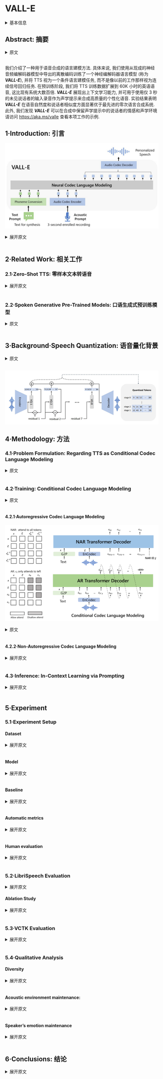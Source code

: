 # VALL-E

<details>
<summary>基本信息</summary>

- 标题: "Neural Codec Language Models are Zero-Shot Text to Speech Synthesizers"
- 作者:
  - 01 Chengyi Wang (王程一) - Microsoft
  - 02 Sanyuan Chen (陈三元) - Microsoft
  - 03 Yu Wu (吴俣) - Microsoft
  - 04 Ziqiang Zhang (张自强) - Microsoft
  - 05 Long Zhou (周龙) - Microsoft
  - 06 Shujie Liu (刘树杰) - Microsoft
  - 07 Zhuo Chen (陈卓) - Microsoft
  - 08 Yanqing Liu - Microsoft
  - 09 Huaming Wang - Microsoft
  - 10 Jinyu Li (李劲宇) - Microsoft
  - 11 Lei He (何磊) - Microsoft
  - 12 Sheng Zhao (赵胜) - Microsoft
  - 13 Furu Wei (韦福如) - Microsoft
- 链接:
  - [ArXiv](https://arxiv.org/abs/2301.02111)
  - [Publication]
  - [Github]
    - 2023.01.27 [lifeiteng/vall-e](https://github.com/lifeiteng/vall-e)
    - 2023.12.02 [open-mmlab/Amphion](https://github.com/open-mmlab/Amphion/tree/main/models/tts/valle)
    - 2024.06.10 [dukGuo/valle-audiodec](https://github.com/dukGuo/valle-audiodec) 仅推理
  - [Demo](https://aka.ms/valle)
- 文件:
  - [ArXiv](_PDF/2301.02111v1__VALL-E__Neural_Codec_Language_Models_are_Zero-Shot_TTS.pdf)
  - [Publication] #TODO

</details>

## Abstract: 摘要

<details>
<summary>原文</summary>

We introduce a language modeling approach for *text-to-speech synthesis (TTS)*.
Specifically, we train a neural codec language model (called ***VALL-E***) using discrete codes derived from an off-the-shelf neural audio codec model, and regard TTS as a conditional language modeling task rather than continuous signal regression as in previous work.
During the pre-training stage, we scale up the TTS training data to 60K hours of English speech which is hundreds of times larger than existing systems.
***VALL-E*** emerges in-context learning capabilities and can be used to synthesize high-quality personalized speech with only a 3-second enrolled recording of an unseen speaker as an acoustic prompt.
Experiment results show that ***VALL-E*** significantly outperforms the state-of-the-art zero-shot TTS system in terms of speech naturalness and speaker similarity.
In addition, we find that ***VALL-E*** could preserve the speaker’s emotion and acoustic environment of the acoustic prompt in synthesis.
See https://aka.ms/valle for demos of our work.

</details>
<br>

我们介绍了一种用于语音合成的语言建模方法.
具体来说, 我们使用从现成的神经音频编解码器模型中导出的离散编码训练了一个神经编解码器语言模型 (称为 ***VALL-E***), 并将 TTS 视为一个条件语言建模任务, 而不是像以前的工作那样视为连续信号回归任务.
在预训练阶段, 我们将 TTS 训练数据扩展到 60K 小时的英语语音, 这比现有系统大数百倍.
***VALL-E*** 展现出上下文学习能力, 并可用于使用仅 3 秒的未见说话者的输入录音作为声学提示来合成高质量的个性化语音.
实验结果表明 ***VALL-E*** 在语音自然度和说话者相似度方面显著优于最先进的零次语言合成系统.
此外, 我们发现 ***VALL-E*** 可以在合成中保留声学提示中的说话者的情感和声学环境
请访问 https://aka.ms/valle 查看本项工作的示例.

## 1·Introduction: 引言

![Images/2023.01.05_VALL-E_Fig.01.png](Images/2023.01.05_VALL-E_Fig.01.png)

<details>
<summary>展开原文</summary>

The last decade has yielded dramatic breakthroughs in speech synthesis through the development of neural networks and end-to-end modeling.
Currently, cascaded *text-to-speech (TTS)* systems ([Tacotron2 (2017)](../TTS2_Acoustic/2017.12.16_Tacotron2.md); [FastSpeech (2019)](../TTS2_Acoustic/2019.05.22_FastSpeech.md); [Transformer TTS (2018)](../TTS2_Acoustic/2018.09.19_TransformerTTS.md)) usually leverage a pipeline with an acoustic model and a vocoder using mel spectrograms as the intermediate representations.
While advanced TTS systems can synthesize high-quality speech from single or multiple speakers ([DelightfulTTS2 (2022)](../TTS2_Acoustic/2022.07.11_DelightfulTTS2.md); [VITS (2021)](../E2E/2021.06.11_VITS.md)), it still requires high-quality clean data from the recording studio.
Large-scale data crawled from the Internet cannot meet the requirement, and always lead to performance degradation.
Because the training data is relatively small, current TTS systems still suffer from poor generalization.
Speaker similarity and speech naturalness decline dramatically for unseen speakers in the zero-shot scenario.
To tackle the zero-shot TTS problem, existing work leverages speaker adaptation ([SEA (2018)](../TTS2_Acoustic/2018.09.27_SEA.md); [Wang (2020)](../_Full/Spoken_Content_and_Voice_Factorization_for_Few-Shot_Speaker_Adaptation.md)) and speaker encoding ([Arik (2018)](../_Full/2018.02.14_Neural_Voice_Cloning_with_a_Few_Samples.md); [YourTTS (2021)](../E2E/2021.12.04_YourTTS.md)) methods, requiring additional fine-tuning, complex pre-designed features, or heavy structure engineering.

Instead of designing a complex and specific network for this problem, the ultimate solution is to train a model with large and diverse data as much as possible, motivated by success in the field of text synthesis ([GPT-3 (2020)](../TextLM/2020.05.28_GPT-3.md); [PaLM (2022)](../TextLM/2022.04.05_PaLM.md)).
Recent years have witnessed notable performance improvement for data increase in the text language model, from 16GB of uncompressed text ([BERT (2018)](../TextLM/2018.10.11_BERT.md)), to 160GB ([RoBERTa (2019)](../TextLM/2019.07.26_RoBERTa.md)), to 570GB ([GPT-3 (2020)](../TextLM/2020.05.28_GPT-3.md)), and finally, around 1TB ([PaLM (2022)](../TextLM/2022.04.05_PaLM.md)).
Transferring this success to the field of speech synthesis, we introduce ***VALL-E***, the first language model-based TTS framework leveraging large, diverse, and multi-speaker speech data.
As shown in Fig.01, to synthesize personalized speech (e.g., zero-shot TTS), ***VALL-E*** generates the corresponding acoustic tokens conditioned on the acoustic tokens of the 3-second enrolled recording and the phoneme prompt, which constrain the speaker and content information respectively.
Finally, the generated acoustic tokens are used to synthesize the final waveform with the corresponding neural codec decoder ([EnCodec (2022)](../Speech_Neural_Codec/2022.10.24_EnCodec.md)).
The discrete acoustic tokens derived from an audio codec model enable us to treat TTS as conditional codec language modeling and advanced prompting-based large-model techniques (as in [GPTs (2020)](../TextLM/2020.05.28_GPT-3.md))can be leveraged for the TTS tasks.
The acoustic tokens also allow us to generate diverse synthesized results in TTS by using different sampling strategies during inference.

We train ***VALL-E*** with [LibriLight (2019)](../../Datasets/2019.12.17_Libri-Light.md), a corpus consisting of 60K hours of English speech with over 7000 unique speakers.
The original data is audio-only, so we employ a speech recognition model to generate the transcriptions.
Compared to previous TTS training datasets, such as [LibriTTS (2019)](../../Datasets/2019.04.05_LibriTTS.md), our data contain more noisy speech and inaccurate transcriptions but provide diverse speakers and prosodies.
We believe the proposed approach is robust to the noise and generalize well by leveraging large data.
It is worth noting that existing TTS systems are always trained with dozens of hours of single-speaker data or hundreds of hours of multi-speaker data, which is over hundreds of times smaller than ***VALL-E***.
Tab.01 summarizes the innovation of ***VALL-E***, a language model approach for TTS, using audio codec codes as intermediate representations, leveraging large and diverse data, leading to strong in-context learning capabilities.

|Table 1|Current Systems|VALL-E|
|:-:|:-:|:-:|
|Intermediate Representation|Mel Spectrogram|Audio Codec Code|
|Objective Function|Continuous Signal Regression|Language Model|
|Training Data|≤600 Hours| 60K Hours|
|In-Context Language|×|√|

We evaluate ***VALL-E*** on [LibriSpeech (2015)](../../Datasets/2015.04.19_LibriSpeech.md) and [VCTK (2016)](../../Datasets/2012.08.00_VCTK.md) datasets, where all test speakers are unseen in the training corpus.
***VALL-E*** significantly outperforms the state-of-the-art zero-shot TTS system ([YourTTS (2021)](../E2E/2021.12.04_YourTTS.md)) in terms of speech naturalness and speaker similarity, with +0.12 comparative mean option score (CMOS) and +0.93 similarity mean option score (SMOS) improvement on LibriSpeech.
***VALL-E*** also beats the baseline on VCTK with+0.11 SMOS and +0.23 CMOS improvements.
It even achieves a +0.04 CMOS score against ground truth, showing the synthesized speech of unseen speakers is as natural as human recordings on VCTK.
Moreover, the qualitative analysis shows that ***VALL-E*** is able to synthesize diverse outputs with the same text and target speaker, which could benefit pseudo-data creation for the speech recognition task.
We also find that ***VALL-E*** could keep the acoustic environment (e.g., reverberation) and emotion (e.g., anger) of the acoustic prompt.

In summary, we make the following contributions.
- We propose ***VALL-E***, the first TTS framework with strong in-context learning capabilities as GPT-3, which treats TTS as a language model task with audio codec codes as an intermediate representation to replace the traditional mel spectrogram.
It has in-context learning capability and enables prompt-based approaches for zero-shot TTS, which does not require additional structure engineering, pre-designed acoustic features, and fine-tuning as in previous work.
- We build a generalized TTS system in the speaker dimension by leveraging a huge amount of semi-supervised data, suggesting that simple scaling up semi-supervised data has been underestimated for TTS.
- ***VALL-E*** is able to provide diverse outputs with the same input text and keep the acoustic environment and speaker’s emotion of the acoustic prompt.
- We verify that ***VALL-E*** synthesizes natural speech with high speaker similarity by prompt-ing in the zero-shot scenario.
Evaluation results show that ***VALL-E*** significantly outperforms the state-of-the-art zero-shot TTS system on LibriSpeech and VCTK.

We encourage the reader to listen to our samples on the [demo page](https://aka.ms/valle).

</details>
<br>

## 2·Related Work: 相关工作

### 2.1·Zero-Shot TTS: 零样本文本转语音

<details>
<summary>展开原文</summary>

Current TTS methods can be categorized into cascaded and end-to-end methods.
Cascaded TTS systems ([Tacotron2 (2017)](../TTS2_Acoustic/2017.12.16_Tacotron2.md); [FastSpeech (2019)](../TTS2_Acoustic/2019.05.22_FastSpeech.md); [Transformer TTS (2018)](../TTS2_Acoustic/2018.09.19_TransformerTTS.md)) usually leverage a pipeline with an acoustic model and a vocoder using mel spectrograms as the intermediate representations.
To tackle the drawbacks of the vocoder, end-to-end TTS models ([VITS (2021)](../E2E/2021.06.11_VITS.md), [DelightfulTTS2 (2022)](../TTS2_Acoustic/2022.07.11_DelightfulTTS2.md)) are proposed to jointly optimize the acoustic model and vocoder.
In real scenarios, it is highly desirable to customize a TTS system to an arbitrary voice with rare enrolled recordings.
Therefore, there is growing interest in the zero-shot multi-speaker TTS techniques, and most of work is done in the context of cascaded TTS systems.
As the pioneers, [Arik (2018)](../_Full/2018.02.14_Neural_Voice_Cloning_with_a_Few_Samples.md) proposes speaker adaptation and speaker encoding approaches.
In the line of speaker adaptation, the following work ([SEA (2018)](../TTS2_Acoustic/2018.09.27_SEA.md); [Wang (2020)](../_Full/Spoken_Content_and_Voice_Factorization_for_Few-Shot_Speaker_Adaptation.md); [AdaSpeech (2021)](../TTS2_Acoustic/2021.03.01_AdaSpeech.md)) tries to improve the adaptation efficiency with less target speaker data and speaker-specific parameters.
[Meta-TTS (2021)](../TTS2_Acoustic/2021.11.07_Meta-TTS.md) applies meta-learning on speaker adaptation, which only requires 5-shot to build a well-performed system.
In parallel, speaker encoding-based methods achieved great progress in recent years.
A speaker encoding based system contains a speaker encoder and a TTS component, where the speaker encoder could be pre-trained on the speaker verification task ([Jia (2018)](../_Full/2018.06.12_Transfer_Learning_from_Speaker_Verification_to_Multispeaker_Text-To-Speech_Synthesis.md)).
In [Jia (2018)](../_Full/2018.06.12_Transfer_Learning_from_Speaker_Verification_to_Multispeaker_Text-To-Speech_Synthesis.md) and [Arik (2018)](../_Full/2018.02.14_Neural_Voice_Cloning_with_a_Few_Samples.md), the experiments show that the model is able to generate high-quality outputs with 3 seconds enrolled recordings for in-domain speakers.
To improve the quality of unseen speakers, advanced speaker embedding models ([Cai (2018)](../_Full/2018.04.14_Exploring_the_Encoding_Layer_and_Loss_Function_in_End-to-End_Speaker_and_Language_Recognition_System.md)) can be employed, but it is still undesirable according to [Tan (2021)](../../Surveys/2021.06.29_A_Survey_on_Neural_Speech_Synthesis_63P/Main.md).
Another way is to design advanced but complex speaker encoder ([AdaSpeech4 (2022)](../TTS2_Acoustic/2022.04.01_AdaSpeech4.md)).
Diffusion model based TTS ([Grad-TTS (2021)](../TTS2_Acoustic/2021.05.13_Grad-TTS.md); [Guided-TTS (2021)](../TTS2_Acoustic/2021.11.23_Guided-TTS.md)) is also extended to zero-shot TTS ([Grad-StyleSpeech (2022)](../TTS2_Acoustic/2022.11.17_Grad-StyleSpeech.md)) and achieved good results.
Compared to previous work ([FastSpeech (2019)](../TTS2_Acoustic/2019.05.22_FastSpeech.md); [VQTTS (2022)](../E2E/2022.04.02_VQTTS.md)), our work follows the line of cascaded TTS but first uses audio codec code as intermediate representations.
It is the first one that has strong in-context learning capabilities as GPT-3, which does not require fine-tuning, pre-designed features, or a complex speaker encoder.

</details>
<br>

### 2.2·Spoken Generative Pre-Trained Models: 口语生成式预训练模型

<details>
<summary>原文</summary>

Self-supervised learning is widely investigated in the field of speech understanding ([Wav2Vec2.0 (2020)](../Speech_Representaion/2020.06.20_Wav2Vec2.0.md); [HuBERT (2021)](../Speech_Representaion/2021.06.14_HuBERT.md); [WavLM (2021)](../Speech_Representaion/2021.10.26_WavLM.md)) and speech-to-speech generation ([GSLM (2021)](2021.02.01_GSLM.md); [AudioLM (2022)](2022.09.07_AudioLM.md)).
In the context of speech-to-speech generation, a hot topic is how to synthesize speech in a textless setting.
[GSLM (2021)](2021.02.01_GSLM.md) proposes to synthesize speech based on [HuBERT (2021)](../Speech_Representaion/2021.06.14_HuBERT.md) codes, and [Polyak (2021)](../_Full/2021.04.01_Speech_Resynthesis_from_Discrete_Disentangled_Self-Supervised_Representations.md) improves the performance by combining [HuBERT](../Speech_Representaion/2021.06.14_HuBERT.md) codes with codes of VQ-VAE and a speaker encoder.
[AudioLM (2022)](2022.09.07_AudioLM.md) follows a similar way but use audio codecs ([SoundStream (2022)](../Speech_Neural_Codec/2021.07.07_SoundStream.md)) to synthesize speech, together with semantic codes.
It should be noted that AudioLM is able to synthesize speech based on audio codecs without training an additional vocoder such as [HiFi-GAN (2020)](../TTS3_Vocoder/2020.10.12_HiFi-GAN.md).
AudioLM is a speech-to-speech model, whereas ***VALL-E*** is a TTS model, so we can explicitly control the content in speech synthesis.
Another direction is to apply pre-training to the neural TTS.
[Chung (2018)](../_Full/2018.08.30_Semi-Supervised_Training_for_Improving_Data_Efficiency_in_End-to-End_Speech_Synthesis.md) pre-trains speech decoder in TTS through autoregressive mel-spectrogram prediction.
In [SpeechT5 (2021)](2021.10.14_SpeechT5.md), the authors propose a unified-modal encoder-decoder framework SpeechT5, which can leverage unlabeled speech and text data to pre-train all components of TTS model.
[Tjandra (2019)](../_Full/2019.05.27_VQVAE_Unsupervised_Unit_Discovery_and_Multi-scale_Code2Spec_Inverter_for_Zerospeech_Challenge_2019.md) quantizes unlabeled speech into discrete tokens by a [VQ-VAE (2017)](../../Modules/VQ/2017.11.02_VQ-VAE.md) model, and train a model with the token-to-speech sequence.
They demonstrate that the pre-trained model only requires a small amount of real data for fine-tuning.
[A^3T (2022)](../Speech_Representaion/2022.03.18_A^3T.md) proposes mask and reconstruction on mel spectrogram and showing better performance on speech editing and synthesis.
Previous TTS pre-training work leverages less than 1K hours of data, whereas ***VALL-E*** is pre-trained with 60K hours of data.
Furthermore, ***VALL-E*** is the first to use audio codec codes as intermediate representations, and emerge in-context learning capability in zero-shot TTS.

</details>
<br>

## 3·Background·Speech Quantization: 语音量化背景

<details>
<summary>原文</summary>

Since audio is typically stored as a sequence of 16-bit integer values, a generative model is required to output $2^{16}=65,536$ probabilities per timestep to synthesize the raw audio.
In addition, the audio sample rate exceeding ten thousand leads to an extraordinarily long sequence length, making it more intractable for raw audio synthesis.
To this end, speech quantization is required to compress integer values and sequence length.
$\mu$-law transformation can quantize each timestep to 256 values and reconstruct high-quality raw audio.
It is widely used in speech generative models, such as [WaveNet (2016)](../TTS3_Vocoder/2016.09.12_WaveNet.md), but the inference speed is still slow since the sequence length is not reduced.
Recently, vector quantization is widely applied in self-supervised speech models for feature extraction, such as [VQ-Wav2Vec (2019)](../Speech_Representaion/2019.10.12_VQ-Wav2Vec.md) and [HuBERT (2021)](../Speech_Representaion/2021.06.14_HuBERT.md).
The following work ([GSLM (2021)](2021.02.01_GSLM.md); [VQTTS (2022)](../E2E/2022.04.02_VQTTS.md)) shows the codes from self-supervised models can also reconstruct content, and the inference speed is faster than [WaveNet](../TTS3_Vocoder/2016.09.12_WaveNet.md).
However, the speaker identity has been discarded and the reconstruction quality is low ([AudioLM (2022)](2022.09.07_AudioLM.md)).
[AudioLM (2022)](2022.09.07_AudioLM.md) trains speech-to-speech language models on both k-me2022.09.07_AudioLM.md model and acoustic tokens from a neural codec model, leading to high-quality speech-to-speech generation.

In this paper, we follow [AudioLM (2022)](2022.09.07_AudioLM.md) to leverage neural codec models to represent speech in discrete tokens.
To compress audio for network transmission2022.09.07_AudioLM.md waveform into discrete acoustic codes and reconstruct high-quality waveform even if the speaker is unseen in training.
Compared to traditional audio codec approaches, the neural-based codec is significantly better at low bitrates, and we believe the quantized tokens contain sufficient information about the speaker and recording conditions.
Compared to other quantization methods,the audio codec shows the following advantages:
1) It contains abundant speaker information and acoustic information, which could maintain speaker identity in reconstruction compared to [HuBERT (2021)](../Speech_Representaion/2021.06.14_HuBERT.md) codes.
2) There is an off-the-shelf codec decoder to convert discrete tokens into a waveform, without the additional efforts on vocoder training like VQ-based methods that operated on spectrum ([VQTTS (2022)](../E2E/2022.04.02_VQTTS.md)).
3) It could reduce the length of time steps for efficiency to address the problem in $\mu$-law transformation ([WaveNet (2016)](../TTS3_Vocoder/2016.09.12_WaveNet.md)).

We adopt a pre-trained neural audio codec model, [EnCodec (2022)](../Speech_Neural_Codec/2022.10.24_EnCodec.md), as our tokenizer.
EnCodec is a convolutional encoder-decoder model, whose input and output are both 24 kHz audio across variable bitrates.
The encoder produces embeddings at 75 Hz for input waveforms at 24 kHz,which is a 320-fold reduction in the sampling rate.
Each embedding is modeled by a *residual vector quantization (RVQ)*, in which we choose eight hierarchy quantizers with 1024 entries each as shown in [Fig.02]().

This configuration corresponds to EnCodec at 6K bitrates for 24 kHz audio reconstruction.
In this setting, given a 10-second waveform, the discrete representation is a matrix with750 × 8entries, where 750 =24,000×10/320 is the downsampled time step and 8 is the number of quantizers.
It is fine to choose other bitrate settings.
A larger bitrate corresponds to more quantizers and better reconstruction quality.
For example, if we choose EnCodec at 12K bitrates, there are 16 quantizers are needed and the 10-second waveform corresponds to a matrix with 750×16 entries.
With the discrete codes from all quantizers, the convolutional decoder of EnCodec generates real-valued embeddings and reconstructs the waveform at 24 kHz.

</details>
<br>

![](Images/2023.01.05_VALL-E_Fig.02.png)

## 4·Methodology: 方法

### 4.1·Problem Formulation: Regarding TTS as Conditional Codec Language Modeling

<details>
<summary>原文</summary>

Given a dataset $\mathcal{D}=\{\mathbf{x}_i, \mathbf{y}_i\}$, where $\mathbf{y}$ is an audio sample and $\mathbf{x} = \{x_0,x_1, \cdots x_L\}$ is its corresponding phoneme transcription, we use a pre-trained neural codec model to encode each audio sample into discrete acoustic codes, denoted as $\text{Encodec}(\mathbf{y}) = C^{T\times 8}$, where $C$ represents the two-dimensional acoustic code matrix, and $T$ is the downsampled utterance length.
The row vector of each acoustic code matrix $c_{t,:}$ represents the eight codes for frame $t$ and the column vector of each acoustic code matrix $c_{:,j}$ represents the code sequence from the $j$-th codebook, where $j \in \{1,\cdots 8\}$.
After quantization, the neural codec decoder is able to reconstruct the waveform, denoted as $\text{Decodec}(C)\approx\hat{\mathbf{y}}$.

Zero-shot TTS requires the model to synthesize high-quality speech for unseen speakers.
In this work, we regard zero-shot TTS as a conditional codec language modeling task.
We train a neural language model to generate an acoustic code matrix $C$ conditioned on a phoneme sequence $\mathbf{x}$ and an acoustic prompt matrix $\tilde{C}^{T'\times 8}$ with the optimization objective of $\max p(C|\mathbf{x},\tilde{C})$.
Here, $\tilde{C}$ is obtained by the same neural codec with an enrolled recording as the input.
We expect the neural language model learns to extract the content and speaker information from the phoneme sequence and the acoustic prompt, respectively.
During inference, given a phoneme sequence and a 3-second enrolled recording of the unseen speaker, the acoustic code matrix with corresponding content and speaker’s voice is firstly estimated by the trained language model.
Then the neural codec decoder synthesizes the high-quality speech.

</details>
<br>

### 4.2·Training: Conditional Codec Language Modeling

<details>
<summary>原文</summary>

The neural speech codec model allows us to operate on discrete audio representations.
Due to residual quantization in the neural codec model, the tokens have a hierarchical structure: tokens from previous quantizers recover acoustic properties like speaker identity, while the consecutive quantizers learn fine acoustic details.
Each quantizer is trained to model the residual from the previous quantizers.
Motivated by this, we design two conditional language models in a hierarchical manner.

For the discrete tokens from the first quantizer $c_{:,1}$, we train an *autoregressive (AR)* decoder-only language model.
It is conditioned on the phoneme sequence $x$ and the acoustic prompt $\tilde{C}_{:,1}$, formulated as

$$
  p(c_{:,1}|\mathbf{x}, \tilde{C}_{:,1}; \theta_{AR}) =\prod_{t=0}^T p(c_{t,1}|c_{<t,1},\tilde{c}_{:,1}, \mathbf{x}; \theta_{AR}) \tag{1}
$$

Since ***VALL-E*** is a decoder-only LM, the concatenation of $\tilde{c}_{:,1}$ and $c_{:,1}$ is a whole sequence, and we do not distinguish them or insert a specific token in training.
Only $c_{:,1}$ is predicted while the prefix $\tilde{c}_{:,1}$ is given during inference.

For the discrete tokens from the second to the last quantizers, $c_{:,j}\in[2,8]$, we train a *non-autoregressive (NAR)* language model.
Since the tokens can not access each other in a NAR manner, to constrain the speaker identity, the acoustic prompt matrix $\tilde{C}$ is used as an acoustic prompt.
Thus, the model is conditioned on the phoneme sequence $x$, the acoustic prompt $\tilde{C}$ and the predicted acoustic tokens belong to the previous codebooks $C_{:,<j}$:

$$
  p(C_{:,2:8}|\mathbf{x},\tilde{C};\theta_{NAR})=\prod_{j=2}^{8}p(c_{:,j}|C_{:,<j},\mathbf{x},\tilde{C};\theta_{NAR}) \tag{2}
$$

The combination of the AR model and the NAR model provides a good trade-off between speech quality and inference speed.
On the one hand, the rate of the generated speech should be consistent with the enrolled recording, and it is hard to train a length predictor for different speakers since their speaking speed may be very diverse.
In this case, the AR model is a more natural choice with its flexibility for acoustic sequence length prediction.
On the other hand, for the consecutive stages, as the number of output slots follows the sequence length of the first stage, NAR can reduce the time complexity from $\mathcal{O}(T)$ to $\mathcal{O}(1)$.
Overall, the prediction of C can be modeled as:

$$
  p(C|\mathbf{x},\tilde{C};\theta)=p(c_{:,1}|\tilde{C}_{:,1}, \mathbf{X}; \theta_{AR}) \prod_{j=2}^{8}p(c_{:,j}|c_{:,<j},\mathbf{x},\tilde{C};\theta_{NAR}) \tag{3}
$$

</details>
<br>

#### 4.2.1·Autoregressive Codec Language Modeling

![](Images/2023.01.05_VALL-E_Fig.03.png)

<details>
<summary>原文</summary>

The autoregressive language model generates the tokens from the first quantizer.
It comprises a phoneme embedding $W_x$, an acoustic embedding $W_a$, a transformer decoder, and a prediction layer.
In order to generate speech with specific content, we use the phoneme sequence as the phoneme prompt of the language model.
Thus, the model input is the concatenation of $\mathbf{x}$ and $\mathbf{c}_{:,1}$, and two special `<EOS>` tokens are appended after each of them.
We compute sinuous position embedding separately for prompt and input tokens.
For the causal transformer model, each token ct,1can attend to $(\mathbf{x}, c_{\leq t,1})$ as illustrated in the left part of [Fig.03]().
The model is optimized to maximize the probability of the next token in the first codebook.
We share the parameters of the output projection layer with the parameters of the acoustic embedding $W_a$.

In the AR model, we do not explicitly extract an audio clip as the prompt in training.
The training process is pure casual language model training.
In this way, any prefix sequence $c_{<t,1}$ is treated as a prompt for the latter part of the sequence $c_{\geq t,1}$.
During inference, given an enrolled recording, we should concatenate the phoneme sequence of the enrolled recording and the phoneme sequence for synthesis together.
Meanwhile, the acoustic token sequence of the enrolled recording is used as the prefix in AR decoding, as formulated in [Eq.01]().
We will study the superiority of this setting in the experiment.

</details>
<br>

#### 4.2.2·Non-Autoregressive Codec Language Modeling

<details>
<summary>展开原文</summary>

When we obtain the first quantizer codes by the AR model, we employ a non-autoregressive (NAR) model to generate codes of the other seven quantizers.
The NAR model has a similar architecture to the AR model, except that it contains eight separate acoustic embedding layers.
In each training step, we randomly sample a training stage $i\in [2, 8]$.
The model is trained to maximize the acoustic tokens from the $i$-th quantizer codebook.
The acoustic tokens from stage $1$ to stage $i−1$ are embedded and summed up as model input:

$$
\begin{align}
  e_{c_{t,j}}&=W_a^j\odot c_{t,j}\tag{4}\\\mathbf{e_{c_t}}&=\sum_{j=1}^{i-1}e_{c_t,j}\tag{5}
\end{align}
$$

where $\odot$ indicates index selection.

The phoneme sequence is also regarded as the prompt of the language model.
Besides, to clone the unique voice of the given speaker, we also use the acoustic tokens from the enrolled speech as the acoustic prompt.
Specifically, we first tokenize the enrolled speech with the neural codec model as $\tilde{C}^{T\times 8}$.
The embedded representations from all of the eight codebooks are summed up as the acoustic prompt $e_{\tilde{c}_t}=\sum_{j=1}^8 e_{\tilde{c}_{t,j}}$.
To predict the acoustic tokens from the i-th codebook, the transformer input is the concatenation of $(\mathbf{e}_{\mathbf{x}}, \mathbf{e}_{\tilde{c}}, \mathbf{e}_{c_{:,<i}})$.
The positional embeddings are also computed separately for prompts and the acoustic sequence.
The current stage $i$ is injected into the network with [Adaptive Layer Normalization (2019)](../../Modules/Normalization/2019.11.16_AdaNorm.md) operator, i.e., $\text{AdaLN}(h, i) = a_i\text{LayerNorm}(h) + b_i$, where $h$ is the intermediate activations, $a_i$ and $b_i$ are obtained from a linear projection of the stage embedding.
Unlike AR, the NAR model allows each token to attend to all the input tokens in the self-attention layer.
We also share the parameters of the acoustic embedding layer and the output prediction layer, which means the weights of the $j$-th prediction layer are the same as the $(j + 1)$-th acoustic embedding layer.

</details>
<br>

### 4.3·Inference: In-Context Learning via Prompting

<details>
<summary>展开原文</summary>

In-context learning is a surprising ability of the text-based language model, which is able to predict labels for unseen inputs without additional parameter updates.
For TTS, if the model can synthesize high-quality speech for unseen speakers without fine-tuning, the model is believed to have in-context learning capability.
However, the in-context learning capability of existing TTS systems is not strong,because they either require additional fine-tuning or degrade dramatically for unseen speakers.

For language models, prompting is necessary to enable in-context learning in the zero-shot scenario.
We design prompts and inference as follows.
We first convert the text into a phoneme sequence and encode the enrolled recording into an acoustic matrix, forming the phoneme prompt and acoustic prompt.
Both prompts are used in the AR and NAR models.
For the AR model, we use sampling-based decoding conditioned on the prompts since we observe that beam search may lead the LM into an infinity loop.
Furthermore, the sampling-based method could significantly increase the diversity of the output.
For the NAR model, we use greedy decoding to choose the token with the highest probability.
Finally, we use the neural codec decoder to generate the waveform conditioned on the eight code sequences.

The acoustic prompt may or may not semantically relate to the speech to be synthesized, resulting in two cases:
- ***VALL-E***:
Our main interest is to generate given content for unseen speakers.
The model is given a text sentence, a segment of enrolled speech, and its corresponding transcription.
We prepend the transcription phoneme of the enrolled speech to the phoneme sequence of the given sentence as the phoneme prompt, and use the first layer acoustic token of the enrolled speech˜c:,1as an acoustic prefix.
With the phoneme prompt and the acoustic prefix, ***VALL-E*** generates the acoustic tokens for the given text cloning the voice of this speaker.
- **VALL-E-continual**:
In this setting, we use the whole transcription and the first 3 seconds of the utterance as the phoneme and acoustic prompts respectively, and ask the model to generate the continuations.
The inference process is the same as setting ***VALL-E***, except that the enrolled speech and the generated speech are semantically continuous.

</details>
<br>

## 5·Experiment

### 5.1·Experiment Setup

#### Dataset

<details>
<summary>展开原文</summary>

We use [LibriLight (2019)](../../Datasets/2019.12.17_Libri-Light.md) as the training data which contains 60K hours of unlabelled speech from audiobooks in English.
The number of distinct speakers is around 7000 in LibriLight.
We train a hybrid DNN-HMM ASR model on 960 hours labeled LibriSpeech following Kaldi recipe.
Once the hybrid model is trained, unlabeled speech data is decoded and transduced to the best phoneme-level alignment paths where the frameshift is 30ms.
The [EnCodec (2022)](../Speech_Neural_Codec/2022.10.24_EnCodec.md) model is used to generate the acoustic code matrix for the 60K hours of data.

</details>
<br>

#### Model

<details>
<summary>展开原文</summary>

Both the AR model and the NAR model have the same transformer architecture with 12 layers, 16 attention heads, an embedding dimension of 1024, a feed-forward layer dimension of 4096, and a dropout of 0.1.
The average length of the waveform in LibriLight is 60 seconds.
During training, we randomly crop the waveform to a random length between 10 seconds and 20 seconds.
Its corresponding phoneme alignments are used as the phoneme prompt.
We remove the consecutive repetitions in the force-aligned phoneme sequence.
For the NAR acoustic prompt tokens, we select a random segment waveform of 3 seconds from the same utterance.

The models are trained using 16 NVIDIA TESLA V100 32GB GPUs with a batch size of 6k acoustic tokens per GPU for 800k steps.
We optimize the models with the AdamW optimizer, warm up the learning rate for the first 32k updates to a peak of 5 × 10−4, and then linear decay it.

</details>
<br>

#### Baseline

<details>
<summary>展开原文</summary>

We choose the SOTA zero-shot TTS model [YourTTS (2021)](../E2E/2021.12.04_YourTTS.md) as the baseline, which is trained on a combined dataset of [VCTK (2016)](../../Datasets/2012.08.00_VCTK.md), [LibriTTS (2019)](../../Datasets/2019.04.05_LibriTTS.md), and [TTS-Portuguese (2020)](../../Datasets/2020.05.11_TTS-Portuguese.md).
We use their released checkpoint in [Github](https://github.com/Edresson/YourTTS).

</details>
<br>

#### Automatic metrics

<details>
<summary>展开原文</summary>

We employ the SOTA speaker verification model, WavLM-TDNN ([WavLM (2021)](../Speech_Representaion/2021.10.26_WavLM.md)), to evaluate the speaker similarity between prompt (the decompressed enrolled speech) and synthesized speech.
WavLM-TDNN achieved the top rank at the VoxSRC Challenge 2021 and 2022 leaderboards.
It reached an average Equal Error Rate (EER) of 0.383, 0.480, and 0.986 on Vox1-O, Vox1-E, and Vox1-H respectively.
The similarity score predicted by WavLM-TDNN is in the range of [−1, 1], where a larger value indicates a higher similarity of input samples.

We also evaluate the synthesis robustness of our model.
Neural TTS systems suffer from the robustness issue, which sometimes has deletion, insertion, and replacement errors due to wrong attention alignments.
We perform ASR on the generated audio and calculate the word error rate (WER) with respect to the original transcriptions.
In this experiment, we employ the [HuBERT-Large (2021)](../Speech_Representaion/2021.06.14_HuBERT.md) model fine-tuned on LibriSpeech 960h as the ASR model, which is a CTC-based model without language model fusion.

</details>
<br>

#### Human evaluation

<details>
<summary>展开原文</summary>

We calculate the [comparative mean option score (CMOS)](../../Evaluations/CMOS.md) and [similarity mean option score (SMOS)](../../Evaluations/SMOS.md) by crowdsourcing, where 12 and 6 native speakers are invited as CMOS and SMOS contributors.
The scale of SMOS is from 1 to 5 with 0.5-point increments.
CMOS ranges from -3 (the new system is much worse than baseline) to 3 (the new system is much better than baseline) with intervals of 1.
CMOS is an indicator of speech naturalness, and SMOS measures whether the speech is similar to the original speaker’s voice.

</details>
<br>

### 5.2·LibriSpeech Evaluation

<details>
<summary>展开原文</summary>

We first use [LibriSpeech (2015)](../../Datasets/2015.04.19_LibriSpeech.md) for zero-shot TTS evaluation, since there is no speaker overlap between LibriLight training data and LibriSpeech test-clean data.
Following [AudioLM (2022)](2022.09.07_AudioLM.md), we use the samples from LibriSpeech test-clean with lengths between 4 and 10 seconds, resulting in a 2.2 hours subset.
For each sample synthesis, ***VALL-E*** randomly choose another utterance of the same speaker and crop a 3-seconds speech segment as the enrolled speech.
Each experiment runs three times and the average score is reported.
VALL-E-continual uses the first 3 seconds of the ground-truth speech as enrolled speech.

Table 2 shows the objective evaluation results.
We first compute the WER score and the speaker similarity score of the ground truth speech as the upper bound.
To compare the speaker similarity, we use speech pairs from the same speaker in the test set.
Compared with the YourTTS baseline, our model is significantly better in both robustness and speaker similarity, showing that our generated speech is highly faithful to the given text and the given enrolled speech.
Furthermore, the word error rate can be further reduced in ***VALL-E***-continual setting, because the acoustic tokens for the first 3 seconds are extracted from the ground truth.
We also compare the robustness with other speech-to-speech LM-based generation models, GSLM and AudioLM, which use audio latent codes as input.
GSLM uses HuBERT code as input and reconstructs the waveform with the [Tacotron2 (2017)](../TTS2_Acoustic/2017.12.16_Tacotron2.md) model and the [WaveGlow (2018)](../TTS3_Vocoder/2018.10.31_WaveGlow.md) vocoder.
We run their open-sourced code using the released model and evaluate the results.
Since the HuBERT codes discard the speaker identity, it achieves a poor speaker score.
For the AudioLM, we list their WER score reported in their paper, which is obtained by a Conformer Transducer model.
The experiment results show that ***VALL-E*** is better than other speech-to-speech LM-based generative systems in terms of robustness.
One major reason is ***VALL-E*** trained with pseudo-phoneme instead of HuBERT/w2v-BERT codes, which enjoys better alignment quality with the input text.

We randomly sample one utterance for each speaker in LibriSpeech test-clean for the human evaluation, resulting in 40 test cases.
Table 3 shows the human evaluation results.
***VALL-E*** is very closed to ground truth in terms of SMOS, indicating the synthesized speech is similar to the given unseen speaker in testing.
It significantly outperforms the baseline with +0.93 SMOS, demonstrating the effectiveness of ***VALL-E*** in zero-shot scenarios.
Regarding naturalness, ***VALL-E*** beats the baseline with +0.12 CMOS, indicating the proposed method could synthesize more natural and realistic speech against baselines

</details>

#### Ablation Study

<details>
<summary>展开原文</summary>

In this section, we perform detailed ablation experiments.
We first study the NAR model.
We train three NAR models with different numbers of prompts.
The settingNAR-no prompt is trained without any prompts.
The settingNAR-phn prompt is trained with only phoneme sequence as prompt and the setting NAR-2 prompts uses both phoneme prompt and acoustic token prompt as conditions.
In evaluation, we use the ground-truth first-level acoustic tokens as the model input and compute the WER and speaker similarity scores.
The results are listed in Table 4.
Results show that the model without any prompts performs poorly on both ASR and speaker similarity evaluations, even though the acoustic input token is ground truth.
When adding the phoneme prompt, the WER is reduced by a large margin from 19.6 to 3.0.
It shows the phoneme prompt mainly contributes to the content of the generation.
In the NAR-2 prompts, the model can learn speaker information from the acoustic token prompt and thus improve the speaker evaluation quality.

We further conduct the ablation experiments on the AR model.
In these experiments, we always use the NAR-2 prompts setting as the NAR model.
In Table 5, we can see that when we remove the acoustic prompt (w/o acoustic prompt), it can only obtain a speaker similarity score of 0.236, showing the prompt is extremely crucial for speaker identity.
Even if the NAR model could see the prompt, the prompt for the AR model also contributes a lot to speaker similarity.

</details>
<br>

### 5.3·VCTK Evaluation

<details>
<summary>展开原文</summary>

We evaluate our model on VCTK consisting of 108 speakers, where none of the speakers are observed during training.
Since YourTTS has seen 97 speakers in VCTK as training, we evaluate YourTTS performance on the full 107 speakers and 11 unseen speakers, respectively.
For each speaker, we randomly selected three utterances of 3s/5s/10s as the prompts and the text of another utterance as the text prompt.

We first evaluate two models with the speaker verification metric as described before.
From Table 6, we can see that ***VALL-E*** outperforms the baseline even if the baseline has seen 97 speakers in training, indicating our model is able to synthesize speech with higher speaker similarity.
When we compare with the baseline in a fair setting (11 speakers), the performance gap becomes larger, especially when only 3s prompts are available.
By comparing different lengths of the prompt, we can see our model is able to generate more similar speech when the prompt becomes longer, which is consistent with our intuition.

We sample 60 speakers for human evaluation, one utterance for each, where 11 are unseen speakers, and 49 speakers have been seen for YourTTS.
***VALL-E*** do not see any of the 60 speakers.
During model synthesis, each speaker has a 3-second enrolled recording.
Table 7 shows a comparison of our method against baseline and ground truth.
The comparison of SMOS shows that ***VALL-E*** has better speaker similarity than the baseline, even if the baseline has seen some of the speakers in training.
The side-by-side CMOS evaluation shows that ***VALL-E*** is +0.23 over YourTTS, indicating a significantly better performance on speaking of naturalness.
Furthermore, ***VALL-E*** achieves +0.04 CMOS over ground-truth, demonstrating no statistically significant difference from human recordings on this dataset.
Compared to the evaluation results on LibriSpeech, ***VALL-E*** shows a better CMOS score in the comparison with ground truth, which is mainly because the average sentence length is shorter and some of the ground truth utterances also have noisy environments in VCTK.
In terms of speaker similarity, VCTK is more challenging as it contains speakers with various accents while the training data and LibriSpeech test data do not contain various accent speakers.

</details>
<br>

### 5.4·Qualitative Analysis

#### Diversity

<details>
<summary>展开原文</summary>

Previous TTS systems have a strong one-one mapping between input text and output waveform, because mel spectrum generation is based on reconstruction for each step without randomness.
Since ***VALL-E*** uses the sampling-based method to generate discrete tokens, its output is diverse for the same input text due to the randomness in inference.
Given a sentence and an enrolled recording, we run the inference process twice and visualize its waveform in Figure 4.
In Figure 4(a), we observe the two samples have different lengths and phrase durations, where the first has a faster speech rate.
In Figure 4(b), we observe that the accents of the two samples are different.
The second output emphasizes the word “must" with a larger amplitude whereas the first output does not.
We leave more samples on our demo page.

The diversity is important for some downstream scenarios.
For example, speech recognition always benefits from diverse inputs with different speakers and acoustic environments, which cannot be met by the previous TTS system.
Considering the diversity feature of ***VALL-E***, it is an ideal candidate to generate pseudo-data for speech recognition.

</details>
<br>

#### Acoustic environment maintenance:

<details>
<summary>展开原文</summary>

Another interesting finding is the acoustic environment consistency between the acoustic prompt and the generation.
When the acoustic prompt has reverberation, ***VALL-E*** could synthesize speech with reverberation as well, whereas the baseline outputs clean speech.
Our explanation is that ***VALL-E*** is trained on a large-scale dataset consisting of more acoustic conditions than the data used by the baseline, so ***VALL-E*** could learn the acoustic consistency instead of a clean environment only during training.
We show consistency on our demo page.

</details>
<br>

#### Speaker’s emotion maintenance

<details>
<summary>展开原文</summary>

Emotional TTS is a classic subtopic of speech synthesis, which synthesizes speech with a required emotion.
Traditional methods ([Lei (2021)](../_Full/2020.11.17_Fine-grained_Emotion_Strength_Transfer_Control_and_Prediction_for_Emotional_Speech_Synthesis.md)) always train a model on a supervised emotional TTS dataset, where the speech corresponds to a transcription and an emotion label.
We find that ***VALL-E*** can preserve the emotion in the prompt at a zero-shot setting.
We select acoustic prompts from [EmoV-DB (2018)](../../Datasets/2018.06.25_EmoV-DB.md), a dataset containing speech with five emotions, ***VALL-E*** is able to keep the same emotion of the prompt in speech synthesis, even if the model is not fine-tuned on an emotional TTS dataset.
We put audio samples on our demo page.

</details>
<br>

## 6·Conclusions: 结论

<details>
<summary>展开原文</summary>

We introduced ***VALL-E***, a language model approach for TTS with audio codec codes as intermediate representations.
We pre-train ***VALL-E*** with 60K hours of speech data, and show the in-context learning capability in zero-shot scenarios.
We achieve new state-of-the-art zero-shot TTS results on LibriSpeech and VCTK.
Furthermore, ***VALL-E*** could keep the acoustic environment and speaker’s emotion in synthesis, and provide diverse outputs in different sampling-based decoding processes.

Despite making significant progress, ***VALL-E*** still suffers from several issues.

**Synthesis robustness**
We observe that some words may be unclear, missed, or duplicated in speech synthesis.
It is mainly because the phoneme-to-acoustic language part is an autoregressive model, in which disordered attention alignments exist and no constraints to solving the issue.
The phenomenon is also observed in vanilla Transformer-based TTS, which was addressed by applying non-autoregressive models or modifying the attention mechanism in modeling.
In the future, we would like to leverage these techniques to solve the issue.

**Data coverage**
Even if we use 60K hours of data for training, it still cannot cover everyone’s voice,especially accent speakers.
The worse result on VCTK than LibriSpeech also implies insufficient coverage of accent speakers.
Moreover, the diversity of speaking styles is not enough, as LibriLight is an audiobook dataset, in which most utterances are in reading style.
In the future, we will further scale up the training data to improve the model performance across prosody, speaking style, and speaker similarity perspectives.
We believe the zero-shot TTS task could be almost solved through our approach with model and data scale-up.

**Model Structure**
Now, we use two models to predict codes of different quantizers.
A promising direction is to predict them with a large universal model.
Another interesting direction is using full NAR models to speed up model inference in the framework.

**Broader impacts**
Since ***VALL-E*** could synthesize speech that maintains speaker identity, it may carry potential risks in misuse of the model, such as spoofing voice identification or impersonating a specific speaker.
To mitigate such risks, it is possible to build a detection model to discriminate whether an audio clip was synthesized by ***VALL-E***.
We will also put Microsoft AI Principles∗into practice when further developing the models.

</details>
<br>
